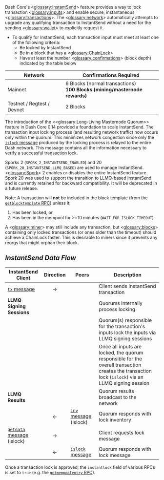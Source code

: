 Dash Core's <<glossary:InstantSend>> feature provides a way to lock transaction <<glossary:inputs>> and enable secure, instantaneous <<glossary:transactions>>. The <<glossary:network>> automatically attempts to upgrade any qualifying transaction to InstantSend without a need for the sending <<glossary:wallet>> to explicitly request it.

* To qualify for InstantSend, each transaction input must meet at least one of the following criteria:
  * Be locked by InstantSend
  * Be in a block that has a <<glossary:ChainLock>>
  * Have at least the number <<glossary:confirmations>> (block depth) indicated by the table below

| **Network** | **Confirmations Required** |
| --- | --- |
| Mainnet | 6 Blocks (normal transactions)<br>**100 Blocks (mining/masternode rewards)** |
| Testnet / Regtest / Devnet | 2 Blocks |

The introduction of the <<glossary:Long-Living Masternode Quorum>> feature in Dash Core 0.14 provided a foundation to scale InstantSend. The transaction input locking process (and resulting network traffic) now occurs only within the quorum. This minimizes network congestion since only the [`islock` message](core-ref-p2p-network-instantsend-messages#section-islock) produced by the locking process is relayed to the entire Dash network. This message contains all the information necessary to verify a successful transaction lock.

Sporks 2 (`SPORK_2_INSTANTSEND_ENABLED`) and 20 (`SPORK_20_INSTANTSEND_LLMQ_BASED`) are used to manage InstantSend. <<glossary:Spork>> 2 enables or disables the entire InstantSend feature. Spork 20 was used to support the transition to LLMQ-based InstantSend and is currently retained for backward compatibility. It will be deprecated in a future release.

Note: A transaction will __not__ be included in the block template (from the [`getblocktemplate` RPC](core-api-ref-remote-procedure-calls-mining#getblocktemplate)) unless it:

 1. Has been locked, or 
 2. Has been in the mempool for >=10 minutes (`WAIT_FOR_ISLOCK_TIMEOUT`)

A <<glossary:miner>> may still include any transaction, but <<glossary:blocks>> containing only locked transactions (or ones older than the timeout) should achieve a ChainLock faster. This is desirable to miners since it prevents any reorgs that might orphan their block.

## *InstantSend Data Flow*

| **InstantSend Client** | **Direction**  | **Peers**   | **Description** |
| --- | :---: | --- | --- |
| [`tx` message](core-ref-p2p-network-data-messages#section-tx)                | → |                         | Client sends InstantSend transaction
| **LLMQ Signing Sessions**   |   |                         | Quorums internally process locking |
|                             |   |                         | Quorum(s) responsible for the transaction's inputs lock the inputs via LLMQ signing sessions
|                             |   |                         | Once all inputs are locked, the quorum responsible for the overall transaction creates the transaction lock (`islock`) via an LLMQ signing session
| **LLMQ Results**             |   |                         | Quorum results broadcast to the network |
|                             | ← | [`inv` message](core-ref-p2p-network-data-messages#section-inv) (islock)  | Quorum responds with lock inventory
| [`getdata` message](core-ref-p2p-network-data-messages#section-getdata) (islock)  | → |                         | Client requests lock message
|                             | ← | [`islock` message](core-ref-p2p-network-instantsend-messages#section-islock)        | Quorum responds with lock message

Once a transaction lock is approved, the `instantlock` field of various RPCs is set to `true` (e.g. the [`getmempoolentry` RPC](core-api-ref-remote-procedure-calls-blockchain#getmempoolentry)).